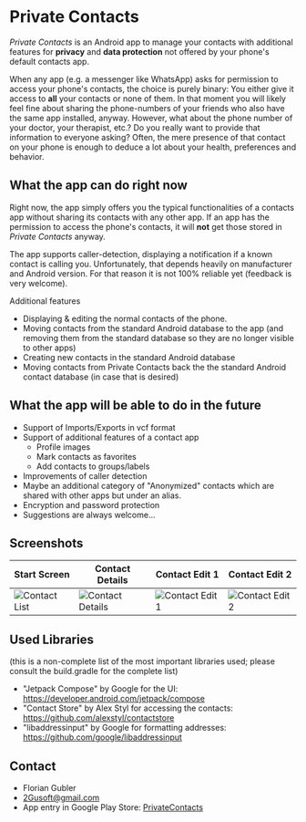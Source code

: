 # Private Contacts #

_Private Contacts_ is an Android app to manage your contacts with additional features for **privacy** and **data protection** not offered by your phone's default contacts app.

When any app (e.g. a messenger like WhatsApp) asks for permission to access your phone's contacts, the choice is purely binary: You either give it access to **all** your contacts or none of them. In that moment you will likely feel fine about sharing the phone-numbers of your friends who also have the same app installed, anyway. However, what about the phone number of your doctor, your therapist, etc.? Do you really want to provide that information to everyone asking? Often, the mere presence of that contact on your phone is enough to deduce a lot about your health, preferences and behavior.

## What the app can do right now
Right now, the app simply offers you the typical functionalities of a contacts app without sharing its contacts with any other app. If an app has the permission to access the phone's contacts, it will **not** get those stored in _Private Contacts_ anyway.

The app supports caller-detection, displaying a notification if a known contact is calling you. Unfortunately, that depends heavily on manufacturer and Android version. For that reason it is not 100% reliable yet (feedback is very welcome).

Additional features
- Displaying & editing the normal contacts of the phone.
- Moving contacts from the standard Android database to the app (and removing them from the standard database so they are no longer visible to other apps)
- Creating new contacts in the standard Android database
- Moving contacts from Private Contacts back the the standard Android contact database (in case that is desired)


## What the app will be able to do in the future
- Support of Imports/Exports in vcf format
- Support of additional features of a contact app
  - Profile images
  - Mark contacts as favorites
  - Add contacts to groups/labels
- Improvements of caller detection
- Maybe an additional category of "Anonymized" contacts which are shared with other apps but under an alias.
- Encryption and password protection
- Suggestions are always welcome...

## Screenshots

|Start Screen|Contact Details|Contact Edit 1|Contact Edit 2|
|------------|---------------|--------------|---------------|
|![Contact List](https://user-images.githubusercontent.com/1478872/164909358-a0277229-c2c7-42bb-99a1-c5425b400946.jpg)|![Contact Details](https://user-images.githubusercontent.com/1478872/164909363-3ecbbcb0-5cb0-4284-943f-d5e4d42c71c3.jpg)|![Contact Edit 1](https://user-images.githubusercontent.com/1478872/164909371-c0cdbe58-ce72-4333-971b-125b1e64747c.jpg)|![Contact Edit 2](https://user-images.githubusercontent.com/1478872/164909374-ab98a2d4-945d-4775-a0a8-2c04054e7e95.jpg)|

## Used Libraries
(this is a non-complete list of the most important libraries used; please consult the build.gradle for the complete list)
- "Jetpack Compose" by Google for the UI: https://developer.android.com/jetpack/compose
- "Contact Store" by Alex Styl for accessing the contacts: https://github.com/alexstyl/contactstore
- "libaddressinput" by Google for formatting addresses: https://github.com/google/libaddressinput

## Contact
* Florian Gubler
* 2Gusoft@gmail.com
* App entry in Google Play Store: [PrivateContacts](https://play.google.com/store/apps/details?id=ch.abwesend.privatecontacts)
